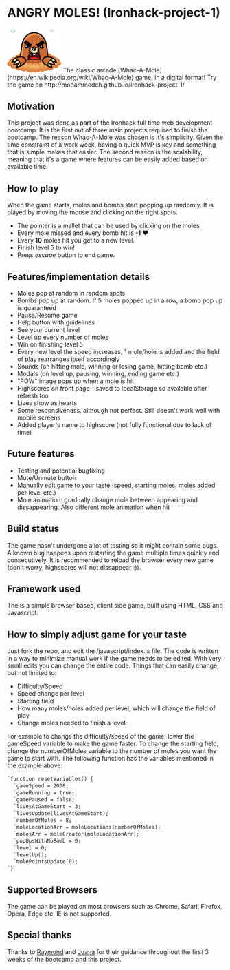 # ANGRY MOLES! (Ironhack-project-1)

<img width="25%" src="images/mole_logo.png">
The classic arcade [Whac-A-Mole](https://en.wikipedia.org/wiki/Whac-A-Mole) game, in a digital format!
Try the game on http://mohammedch.github.io/ironhack-project-1/


## Motivation

This project was done as part of the Ironhack full time web development bootcamp. It is the first out of three main projects required to finish the bootcamp. The reason Whac-A-Mole was chosen is it's simplicity. Given the time constraint of a work week, having a quick MVP is key and something that is simple makes that easier. The second reason is the scalability, meaning that it's a game where features can be easily added based on available time.



## How to play

When the game starts, moles and bombs start popping up randomly. It is played by moving the mouse and clicking on the right spots.
- The pointer is a mallet that can be used by clicking on the moles
- Every mole missed and every bomb hit is **-1 ♥**
- Every **10** moles hit you get to a new level.
- Finish level 5 to win!
- Press *escape* button to end game.



## Features/implementation details

- Moles pop at random in random spots
- Bombs pop up at random. If 5 moles popped up in a row, a bomb pop up is guaranteed
- Pause/Resume game
- Help button with guidelines
- See your current level
- Level up every number of moles
- Win on finishing level 5
- Every new level the speed increases, 1 mole/hole is added and the field of play rearranges itself accordingly
- Sounds (on hitting mole, winning or losing game, hitting bomb etc.)
- Modals (on level up, pausing, winning, ending game etc.)
- "POW" image pops up when a mole is hit
- Highscores on front page - saved to localStorage so available after refresh too
- Lives show as hearts
- Some responsiveness, although not perfect. Still doesn't work well with mobile screens
- Added player's name to highscore (not fully functional due to lack of time)


## Future features

- Testing and potential bugfixing
- Mute/Unmute button
- Manually edit game to your taste (speed, starting moles, moles added per level etc.)
- Mole animation: gradually change mole between appearing and dissappearing. Also different mole animation when hit



## Build status

The game hasn't undergone a lot of testing so it might contain some bugs. A known bug happens upon restarting the game multiple times quickly and consecutively. It is recommended to reload the browser every new game (don't worry, highscores will not dissappear :)).



## Framework used

The is a simple browser based, client side game, built using HTML, CSS and Javascript.



## How to simply adjust game for your taste

Just fork the repo, and edit the /javascript/index.js file.
The code is written in a way to minimize manual work if the game needs to be edited. With very small edits you can change the entire code. Things that can easily change, but not limited to:
- Difficulty/Speed
- Speed change per level
- Starting field
- How many moles/holes added per level, which will change the field of play
- Change moles needed to finish a level:

For example to change the difficulty/speed of the game, lower the gameSpeed variable to make the game faster. To change the starting field, change the numberOfMoles variable to the number of moles you want the game to start with.
The following function has the variables mentioned in the example above:

```
`function resetVariables() {
  `gameSpeed = 2000;
  `gameRunning = true;
  `gamePaused = false;
  `livesAtGameStart = 3;
  `livesUpdate(livesAtGameStart);
  `numberOfMoles = 8;
  `moleLocationArr = moleLocations(numberOfMoles);
  `molesArr = moleCreator(moleLocationArr);
  `popUpsWithNoBomb = 0;
  `level = 0;
  `levelUp();
  `molePointsUpdate(0);
`}
```



## Supported Browsers

The game can be played on most browsers such as Chrome, Safari, Firefox, Opera, Edge etc.
IE is not supported.



## Special thanks

Thanks to [Raymond](https://github.com/RaymondMaroun) and [Joana](https://github.com/jofariaironhack) for their guidance throughout the first 3 weeks of the bootcamp and this project.